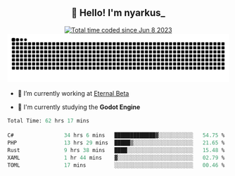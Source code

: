 <h2 align="center">👋 Hello! I'm nyarkus_</h2>
<p align="center">
  <a href="https://wakatime.com/@8f9aa332-6725-4e00-a5d9-b2317a4b74a6">
    <img src="https://wakatime.com/badge/user/8f9aa332-6725-4e00-a5d9-b2317a4b74a6.svg" alt="Total time coded since Jun 8 2023" />
  </a>
  <br>
  <img src = "https://github.com/nyarkus/nyarkus/blob/output/github-snake-dark.svg">
</p>

- 🔭 I’m currently working at [Eternal Beta](https://github.com/Kacianoki/Eternal-Beta)
<!--- 💬 Ask me about **nothing :<**-->
- 🌱 I'm currently studying the **Godot Engine**

<!--START_SECTION:waka-->

```fs
Total Time: 62 hrs 17 mins

C#                34 hrs 6 mins   █████████████▓░░░░░░░░░░░   54.75 %
PHP               13 hrs 29 mins  █████▒░░░░░░░░░░░░░░░░░░░   21.65 %
Rust              9 hrs 38 mins   ████░░░░░░░░░░░░░░░░░░░░░   15.48 %
XAML              1 hr 44 mins    ▓░░░░░░░░░░░░░░░░░░░░░░░░   02.79 %
TOML              17 mins         ░░░░░░░░░░░░░░░░░░░░░░░░░   00.46 %
```

<!--END_SECTION:waka-->
